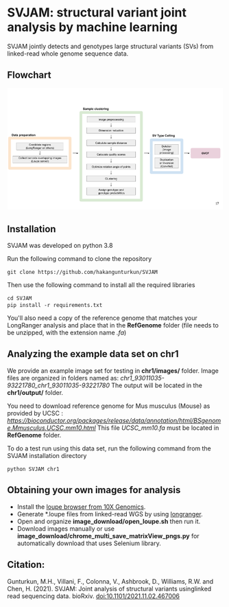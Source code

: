 # SVJAM: structural variant joint analysis by machine learning

SVJAM jointly detects and genotypes large structural variants (SVs) from linked-read whole genome sequence data. 

## Flowchart

![Pipeline](flowchart/pipeline.png)

## Installation 
SVJAM was developed on python 3.8

Run the following command to clone the repository
```
git clone https://github.com/hakangunturkun/SVJAM
```

Then use the following command to install all the required libraries

```
cd SVJAM
pip install -r requirements.txt 
```

You'll also need a copy of the reference genome that matches your LongRanger analysis and place that in the **RefGenome** folder (file needs to be unzipped, with the extension name *.fa*)


## Analyzing the example data set on chr1

We provide an example image set for testing in **chr1/images/** folder. Image files are organized in folders named as: *chr1_93011035-93221780_chr1_93011035-93221780* The output will be located in the **chr1/output/** folder. 

You need to download reference genome for Mus musculus (Mouse) as provided by UCSC : 
*https://bioconductor.org/packages/release/data/annotation/html/BSgenome.Mmusculus.UCSC.mm10.html*
This file *UCSC_mm10.fa* must be located in **RefGenome** folder.

To do a test run using this data set, run the following command from the SVJAM installation directory 

```
python SVJAM chr1
```

## Obtaining your own images for analysis 
* Install the [loupe browser from 10X Genomics](https://www.10xgenomics.com/products/loupe-browser).
* Generate *.loupe files from linked-read WGS by using [longranger](https://support.10xgenomics.com/genome-exome/software/pipelines/latest/what-is-long-ranger).
* Open and organize **image_download/open_loupe.sh** then run it.
* Download images manually or use **image_download/chrome_multi_save_matrixView_pngs.py** for automatically download that uses Selenium library.

## Citation:

Gunturkun, M.H., Villani, F., Colonna, V., Ashbrook, D., Williams, R.W. and Chen, H. (2021). SVJAM:  Joint analysis of structural variants usinglinked read sequencing data. bioRxiv. [doi:10.1101/2021.11.02.467006](https://www.biorxiv.org/content/10.1101/2021.11.02.467006v1)

